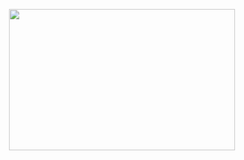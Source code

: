 

<p align="center">
<img width="400" height="250" src="[![vox (online-video-cutter com)](https://github.com/user-attachments/assets/23fbc401-0817-4f64-bbad-f8519729cbf6)](https://drive.google.com/file/d/1oBFqk_02TSh4RLvX_MB5Q0sNOZxGYsZK/view?usp=drive_link)">
</p>
